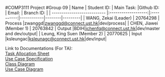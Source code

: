 #COMP3111 Project
#Group 09
| Name                        | Student ID:         | Main Task:  |Github ID: | Email: | Branch ID: |
| --------------------------- |:-------------------:|:----------:|------------|--------|---------|
| WANG, Zekai (Leader)        | 20764298            |   Process  |zwanggd|zwanggd@connect.ust.hk|dev/process|
| CHEN, Jiawei (Member 1)     | 20763842            |   Output   |BDIH|jchenfq@connect.ust.hk|dev/master and dev/output|
| Leung, King Suen (Member 2) | 20770625            |   Input    |ksleungac|ksleunagc@connect.ust.hk|dev/input|

Link to Documentations (For TA):<br/>
[Task Allocation Sheet](https://hkustconnect-my.sharepoint.com/:x:/g/personal/ksleungac_connect_ust_hk/ET7hh5_Qe8ZApMco3wcB-7oBr1qTl27PvdGtr3QA7Ie6iw?e=GsgI7n)<br />
[Use Case Specification](https://hkustconnect-my.sharepoint.com/:w:/g/personal/ksleungac_connect_ust_hk/EdmodZQ2HxZEpoiNHBNTk0kB4Q6-lEw-fjFMhR48erEppQ?e=rQO82u)<br />
[Class Diagram](https://hkustconnect-my.sharepoint.com/:i:/g/personal/ksleungac_connect_ust_hk/EYZoMGbjwipJqXFgESgzRfQBsxcNwAbzHBFdGXBwVbXXrA?e=LZGr8H)<br />
[Use Case Diagram](https://hkustconnect-my.sharepoint.com/:i:/g/personal/ksleungac_connect_ust_hk/ER0Uew8QhkJPsxaXadmhqdIBdxqxY2MVFtGUc7YunovpQQ?e=fjEwLV)
